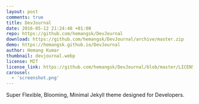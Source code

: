 ```yaml
---
layout: post
comments: true
title: DevJournal
date: 2016-05-12 21:24:48 +01:00
repo: https://github.com/hemangsk/DevJournal
download: https://github.com/hemangsk/DevJournal/archive/master.zip
demo: https://hemangsk.github.io/DevJournal
author: Hemang Kumar
thumbnail: devjournal.webp
license: MIT
license_link: https://github.com/hemangsk/DevJournal/blob/master/LICENSE.md
carousel:
  - 'screenshot.png'
---
```


Super Flexible, Blooming, Minimal Jekyll theme designed for Developers.
